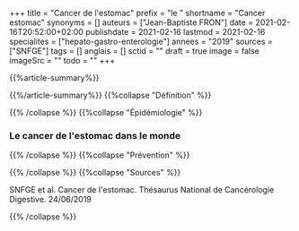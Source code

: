 +++
title = "Cancer de l'estomac"
prefix = "le "
shortname = "Cancer estomac"
synonyms = []
auteurs = ["Jean-Baptiste FRON"]
date = 2021-02-16T20:52:00+02:00
publishdate = 2021-02-16
lastmod = 2021-02-16
specialites = ["hepato-gastro-enterologie"]
annees = "2019"
sources = ["SNFGE"]
tags = []
anglais = []
sctid = ""
draft = true
image = false
imageSrc = ""
todo = ""
+++

{{%article-summary%}}



{{%/article-summary%}}
{{%collapse "Définition" %}}



{{% /collapse %}}
{{%collapse "Épidémiologie" %}}

### Le cancer de l'estomac dans le monde

{{% /collapse %}}
{{%collapse "Prévention" %}}


{{% /collapse %}}
{{%collapse "Sources" %}}

SNFGE et al. Cancer de l'estomac. Thésaurus National de Cancérologie Digestive. 24/06/2019

{{% /collapse %}}
